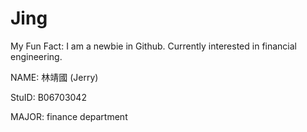 # Jing

My Fun Fact: I am a newbie in Github. Currently interested in financial engineering.

NAME: 林靖國 (Jerry)

StuID: B06703042

MAJOR: finance department
